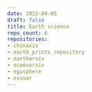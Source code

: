 ```yaml
---
date: 2022-04-05
draft: false
title: Earth science
repo_count: 6
repositories:
- chinaxiv
- earth_prints_repository
- eartharxiv
- ecoevorxiv
- egusphere
- essoar
---
```



